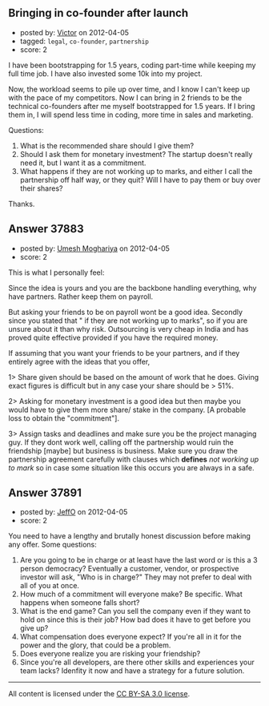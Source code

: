 ## Bringing in co-founder after launch

- posted by: [Victor](https://stackexchange.com/users/-1/8429-victor) on 2012-04-05
- tagged: `legal`, `co-founder`, `partnership`
- score: 2

I have been bootstrapping for 1.5 years, coding part-time while keeping my full time job. I have also invested some 10k into my project.

Now, the workload seems to pile up over time, and I know I can't keep up with the pace of my competitors. Now I can bring in 2 friends to be the technical co-founders after me myself bootstrapped for 1.5 years. If I bring them in, I will spend less time in coding, more time in sales and marketing.

Questions:

 1. What is the recommended share should I give them?
 2. Should I ask them for monetary investment? The startup doesn't really need it, but I want it as a commitment.
 3. What happens if they are not working up to marks, and either I call the partnership off half way, or they quit? Will I have to pay them or buy over their shares?

Thanks.


## Answer 37883

- posted by: [Umesh Moghariya](https://stackexchange.com/users/-1/17312-umesh-moghariya) on 2012-04-05
- score: 2

This is what I personally feel:

Since the idea is yours and you are the backbone handling everything, why have partners. Rather keep them on payroll. 

But asking your friends to be on payroll wont be a good idea. Secondly since you stated that 
" if they are not working up to marks", so if you are unsure about it than why risk.
Outsourcing is very cheap in India and has proved quite effective provided if you have the required money.

If assuming that you want your friends to be your partners, and if they entirely agree with the ideas that you offer, 

1> Share given should be based on the amount of work that he does. Giving exact figures is difficult but in any case your share should be > 51%.

2> Asking for monetary investment is a good idea but then maybe you would have to give them more share/ stake in the company. [A probable loss to obtain the "commitment"].

3> Assign tasks and deadlines and make sure you be the project managing guy. If they dont work well, calling off the partnership would ruin the friendship [maybe] but business is business. Make sure you draw the partnership agreement carefully with clauses which **defines** *not working up to mark* so in case some situation like this occurs you are always in a safe.





## Answer 37891

- posted by: [JeffO](https://stackexchange.com/users/-1/1796-jeffo) on 2012-04-05
- score: 2

You need to have a lengthy and brutally honest discussion before making any offer. Some questions:

 1. Are you going to be in charge or at least have the last word or is this a 3 person democracy? Eventually a customer, vendor, or prospective investor will ask, "Who is in charge?" They may not prefer to deal with all of you at once.
 2. How much of a commitment will everyone make? Be specific. What happens when someone falls short?
 3. What is the end game? Can you sell the company even if they want to hold on since this is their job? How bad does it have to get before you give up?
 4. What compensation does everyone expect? If you're all in it for the power and the glory, that could be a problem.
 5. Does everyone realize you are risking your friendship?
 6. Since you're all developers, are there other skills and experiences your team lacks? Idenfity it now and have a strategy for a future solution.



---

All content is licensed under the [CC BY-SA 3.0 license](https://creativecommons.org/licenses/by-sa/3.0/).
